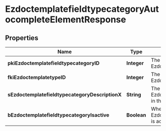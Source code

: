 

# EzdoctemplatefieldtypecategoryAutocompleteElementResponse

## Properties

Name | Type | Description | Notes
------------ | ------------- | ------------- | -------------
**pkiEzdoctemplatefieldtypecategoryID** | **Integer** | The unique ID of the Ezdoctemplatefieldtypecategory | 
**fkiEzdoctemplatetypeID** | **Integer** | The unique ID of the Ezdoctemplatetype | 
**sEzdoctemplatefieldtypecategoryDescriptionX** | **String** | The description of the Ezdoctemplatefieldtypecategory in the language of the requester | 
**bEzdoctemplatefieldtypecategoryIsactive** | **Boolean** | Whether the Ezdoctemplatefieldtypecategory is active or not | 




